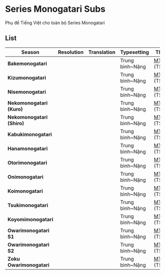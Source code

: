 # Series Monogatari Subs
Phụ đề Tiếng Việt cho toàn bộ Series Monogatari

## List

|**Season**|**Resolution**|**Translation**|**Typesetting**|**Thanks to**|**DDL**|**Note**|
|--------|--------|--------|--------|--------|--------|--------|
|**Bakemonogatari**|||Trung bình~Nặng|[MTBB](https://nyaa.si/view/1582135) (TS,Timing)|||
|**Kizumonogatari**|||Trung bình~Nặng|[MTBB](https://nyaa.si/view/1582135) (TS,Timing)|||
|**Nisemonogatari**|||Trung bình~Nặng|[MTBB](https://nyaa.si/view/1582135) (TS,Timing)|||
|**Nekomonogatari (Kuro)**|||Trung bình~Nặng|[MTBB](https://nyaa.si/view/1582135) (TS,Timing)|||
|**Nekomonogatari (Shiro)**|||Trung bình~Nặng|[MTBB](https://nyaa.si/view/1582135) (TS,Timing)|||
|**Kabukimonogatari**|||Trung bình~Nặng|[MTBB](https://nyaa.si/view/1582135) (TS,Timing)|||
|**Hanamonogatari**|||Trung bình~Nặng|[MTBB](https://nyaa.si/view/1582135) (TS,Timing)|||
|**Otorimonogatari**|||Trung bình~Nặng|[MTBB](https://nyaa.si/view/1582135) (TS,Timing)|||
|**Onimonogatari**|||Trung bình~Nặng|[MTBB](https://nyaa.si/view/1582135) (TS,Timing)|||
|**Koimonogatari**|||Trung bình~Nặng|[MTBB](https://nyaa.si/view/1582135) (TS,Timing)|||
|**Tsukimonogatari**|||Trung bình~Nặng|[MTBB](https://nyaa.si/view/1582135) (TS,Timing)|||
|**Koyomimonogatari**|||Trung bình~Nặng|[MTBB](https://nyaa.si/view/1582135) (TS,Timing)|||
|**Owarimonogatari S1**|||Trung bình~Nặng|[MTBB](https://nyaa.si/view/1582135) (TS,Timing)|||
|**Owarimonogatari S2**|||Trung bình~Nặng|[MTBB](https://nyaa.si/view/1582135) (TS,Timing)|||
|**Zoku Owarimonogatari**|||Trung bình~Nặng|[MTBB](https://nyaa.si/view/1582135) (TS,Timing)|||
